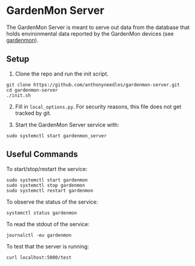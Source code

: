 # GardenMon Server

The GardenMon Server is meant to serve out data from the database that holds environmental data reported by the GardenMon devices (see [gardenmon](https://github.com/anthonyneedles/gardenmon)).

## Setup

1. Clone the repo and run the init script.

```
git clone https://github.com/anthonyneedles/gardenmon-server.git
cd gardenmon-server
./init.sh
```

2. Fill in `local_options.py`. 
For security reasons, this file does not get tracked by git. 

3. Start the GardenMon Server service with:

```
sudo systemctl start gardenmon_server
```

## Useful Commands

To start/stop/restart the service:

```
sudo systemctl start gardenmon
sudo systemctl stop gardenmon
sudo systemctl restart gardenmon
```

To observe the status of the service:

```
systemctl status gardenmon
```

To read the stdout of the service:

```
journalctl -eu gardenmon
```

To test that the server is running:

```
curl localhost:5000/test
```

